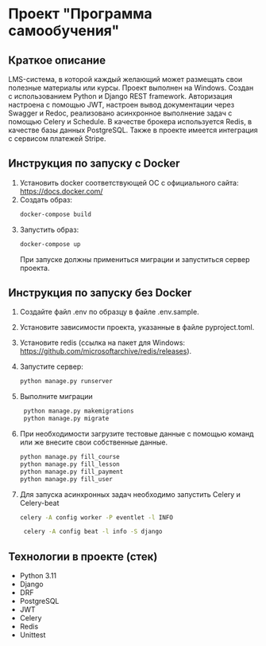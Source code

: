 # Проект "Программа самообучения"

## Краткое описание

LMS-система, в которой каждый желающий может размещать свои полезные материалы или курсы. Проект выполнен на Windows.
Создан с использованием Python и Django REST framework. Авторизация настроена с помощью JWT, настроен вывод документации
через Swagger и Redoc, реализовано асинхронное выполнение задач с помощью Celery и Schedule. В качестве брокера
используется Redis, в качестве базы данных PostgreSQL. Также в проекте имеется интеграция с сервисом платежей Stripe.

## Инструкция по запуску с Docker

1. Установить docker соответствующей ОС с официального сайта: https://docs.docker.com/
2. Создать образ:
   ```bash
   docker-compose build
   ```
3. Запустить образ:
   ```bash
   docker-compose up
   ```
   При запуске должны примениться миграции и запуститься сервер проекта.

## Инструкция по запуску без Docker

1. Создайте файл .env по образцу в файле .env.sample. 
2. Установите зависимости проекта, указанные в файле pyproject.toml.
3. Установите redis (ссылка на пакет для Windows: https://github.com/microsoftarchive/redis/releases).
4. Запустите сервер:
   ```bash
   python manage.py runserver
   ```
5. Выполните миграции

   ```bash
    python manage.py makemigrations
    python manage.py migrate
   ```

6. При необходимости загрузите тестовые данные с помощью команд или же внесите свои собственные данные.
   ```bash
   python manage.py fill_course
   python manage.py fill_lesson
   python manage.py fill_payment
   python manage.py fill_user
   ```
7. Для запуска асинхронных задач необходимо запустить Celery и Celery-beat
    ```bash
    celery -A config worker -P eventlet -l INFO 
   ```

   ```bash
    celery -A config beat -l info -S django 
   ```

## Технологии в проекте (стек)

* Python 3.11
* Django
* DRF
* PostgreSQL
* JWT
* Celery
* Redis
* Unittest
